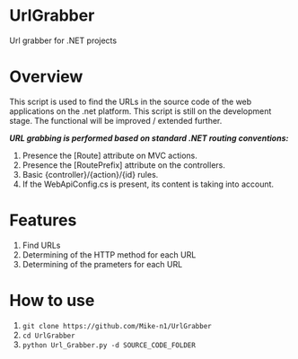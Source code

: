 # UrlGrabber
Url grabber for .NET projects

# Overview
This script is used to find the URLs in the source code of the web applications on the .net platform. This script is still on the  development stage. The functional will be improved / extended further.

***URL grabbing is performed based on standard .NET routing conventions:***
1. Presence the [Route] attribute on MVC actions.
2. Presence the [RoutePrefix] attribute on the controllers.
3. Basic {controller}/{action}/{id} rules.
4. If the WebApiConfig.cs is present, its content is taking into account.

# Features
1. Find URLs
2. Determining of the HTTP method for each URL
3. Determining of the prameters for each URL

# How to use
1. `git clone https://github.com/Mike-n1/UrlGrabber`
2. `cd UrlGrabber`
3. `python Url_Grabber.py -d SOURCE_CODE_FOLDER`
